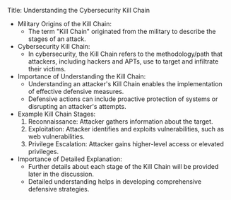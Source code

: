 Title: Understanding the Cybersecurity Kill Chain

- Military Origins of the Kill Chain:
  - The term "Kill Chain" originated from the military to describe the stages of an attack.
- Cybersecurity Kill Chain:
  - In cybersecurity, the Kill Chain refers to the methodology/path that attackers, including hackers and APTs, use to target and infiltrate their victims.
- Importance of Understanding the Kill Chain:
  - Understanding an attacker's Kill Chain enables the implementation of effective defensive measures.
  - Defensive actions can include proactive protection of systems or disrupting an attacker's attempts.
- Example Kill Chain Stages:
  1. Reconnaissance: Attacker gathers information about the target.
  2. Exploitation: Attacker identifies and exploits vulnerabilities, such as web vulnerabilities.
  3. Privilege Escalation: Attacker gains higher-level access or elevated privileges.
- Importance of Detailed Explanation:
  - Further details about each stage of the Kill Chain will be provided later in the discussion.
  - Detailed understanding helps in developing comprehensive defensive strategies.